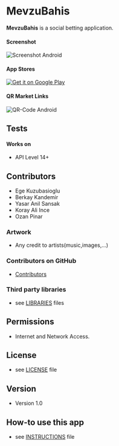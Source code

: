 MevzuBahis 
======
**MevzuBahis** is a social betting application.

#### Screenshot
![Screenshot Android](http://url/screenshot-appname-android.png "screenshot Android")



#### App Stores
<!-- edit this image location -->
[![Get it on Google Play](https://raw.github.com/repat/README-template/master/googleplay.png)](https://play.google.com/store/apps/details?id=com.package.path)



#### QR Market Links
![QR-Code Android](http://url/qrcode-appname-android.png)



## Tests
#### Works on
* API Level 14+



## Contributors
* Ege Kuzubasioglu
* Berkay Kandemir
* Yasar Anil Sansak
* Koray Ali Ince
* Ozan Pinar

### Artwork
* Any credit to artists(music,images,...)

### Contributors on GitHub
* [Contributors](https://github.com/SocialChallenging/MevzuBahis/graphs/contributors)


### Third party libraries
* see [LIBRARIES](https://github.com/result/appname/blob/master/LIBRARIES.md) files

## Permissions
* Internet and Network Access.

## License 
* see [LICENSE](https://github.com/result/appname/blob/master/LICENSE.md) file

## Version 
* Version 1.0

## How-to use this app
* see [INSTRUCTIONS](https://github.com/result/appname/blob/master/INSTRUCTIONS.md) file


